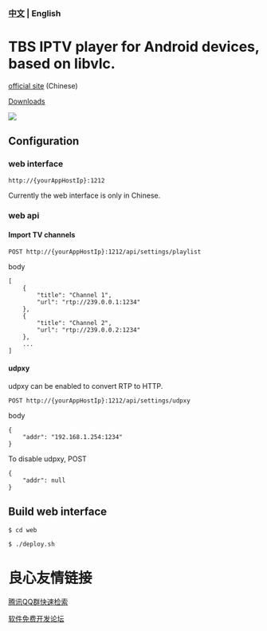 ### [中文](README-zh.md) | English

# TBS IPTV player for Android devices, based on libvlc.

[official site](http://www.turboshow.cn) (Chinese)

[Downloads](https://github.com/plestoon/tbs-android/releases)

![](http://www.turboshow.cn/assets/screenshot.png)
## Configuration
### web interface
`http://{yourAppHostIp}:1212`

Currently the web interface is only in Chinese.

### web api
#### Import TV channels
`POST http://{yourAppHostIp}:1212/api/settings/playlist`

body
```
[
    {
        "title": "Channel 1",
        "url": "rtp://239.0.0.1:1234"
    },
    {
        "title": "Channel 2",
        "url": "rtp://239.0.0.2:1234"
    },
    ...
]
```

#### udpxy
udpxy can be enabled to convert RTP to HTTP.

`POST http://{yourAppHostIp}:1212/api/settings/udpxy`

body
```
{
    "addr": "192.168.1.254:1234"
}
```

 To disable udpxy, POST
```
{
    "addr": null
}
```

## Build web interface

`$ cd web`

`$ ./deploy.sh`


 # 良心友情链接

[腾讯QQ群快速检索](http://u.720life.cn/s/8cf73f7c)

[软件免费开发论坛](http://u.720life.cn/s/bbb01dc0)